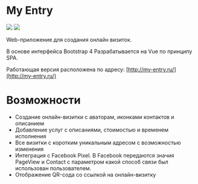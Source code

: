 # **My Entry**

<img src="http://dkonnov.ru/github/my-entry1.jpg">

<img src="http://dkonnov.ru/github/my-entry2.png">

Web-приложение для создания онлайн визиток.

В основе интерфейса Bootstrap 4
Разрабатывается на Vue по принципу SPA. 

Работающая версия расположена по адресу: [http://my-entry.ru/](http://my-entry.ru/)

# Возможности
- Создание онлайн-визитки с аваторам, иконками контактов и описанием
- Добавление услуг с описаниями, стоимостью и временем исполнения
- Все визитки с коротким уникальным адресом с возможностью изменения
- Интеграция с Facebook Pixel. В Facebook передаются значия PageView и Contact с параметром какой способ связи был использован пользователем.
- Отображение QR-сода со ссылкой на онлайн-визитку
